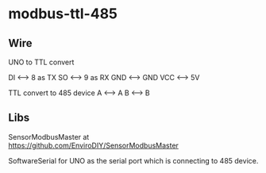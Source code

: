 # modbus-ttl-485
## Wire

UNO to TTL convert

DI <--> 8 as TX
SO <--> 9 as RX
GND <--> GND
VCC <--> 5V

TTL convert to 485 device
A <--> A
B <--> B

## Libs
SensorModbusMaster at https://github.com/EnviroDIY/SensorModbusMaster

SoftwareSerial for UNO as the serial port which is connecting to 485 device.


